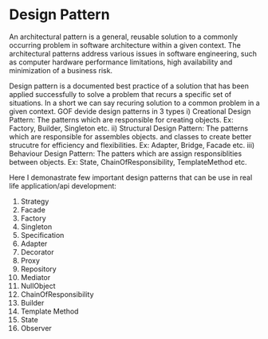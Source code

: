 # Design Pattern
An architectural pattern is a general, reusable solution to a commonly occurring problem in software architecture within a given context. The architectural patterns address various issues in software engineering, such as computer hardware performance limitations, high availability and minimization of a business risk.


Design pattern is a documented best practice of a solution that has been applied 
successfully to solve a problem that recurs a specific set of situations.
In a short we can say recuring solution to a common problem in a given context.
GOF devide design patterns in 3 types
i) Creational Design Pattern: The patterns which are responsible for creating objects. Ex: Factory, Builder, Singleton etc.
ii) Structural Design Pattern: The patterns which are responsible for assembles objects.
and classes to create better strucutre for efficiency and flexibilities.  Ex: Adapter, Bridge, Facade etc.
iii) Behaviour Design Pattern: The patters which are assign responsiblities between objects. Ex: State, 
ChainOfResponsibility, TemplateMethod etc.

Here I demonastrate few important design patterns that can be use in real life application/api development:

1. Strategy
2. Facade
3. Factory
4. Singleton
5. Specification
6. Adapter
7. Decorator
8. Proxy
9. Repository
10. Mediator
11. NullObject
12. ChainOfResponsibility
13. Builder
14. Template Method
15. State
16. Observer
